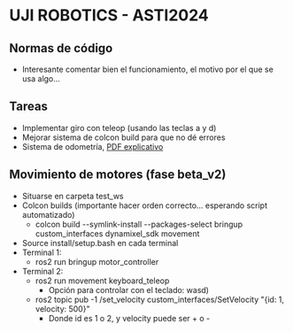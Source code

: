 # UJI ROBOTICS - ASTI2024

## Normas de código

- Interesante comentar bien el funcionamiento, el motivo por el que se usa algo...

## Tareas

- Implementar giro con teleop (usando las teclas a y d)
- Mejorar sistema de colcon build para que no dé errores
- Sistema de odometría, [PDF explicativo](test_ws/src/icckinematics.pdf)

## Movimiento de motores   (fase beta_v2)

- Situarse en carpeta test_ws
- Colcon builds (importante hacer orden correcto... esperando script automatizado)
   - colcon build --symlink-install --packages-select bringup custom_interfaces dynamixel_sdk movement
- Source install/setup.bash en cada terminal
- Terminal 1:
  - ros2 run bringup motor_controller
- Terminal 2:
  - ros2 run movement keyboard_teleop
    - Opción para controlar con el teclado: wasd)
  - ros2 topic pub -1 /set_velocity custom_interfaces/SetVelocity "{id: 1, velocity: 500}"
    - Donde id es 1 o 2, y velocity puede ser + o -

